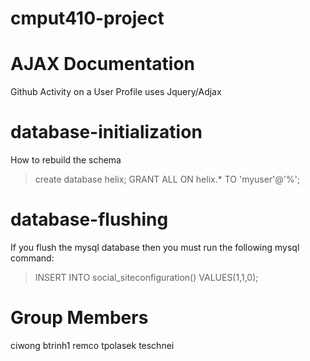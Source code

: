 cmput410-project
================

AJAX Documentation
================
Github Activity on a User Profile uses Jquery/Adjax



database-initialization
================
How to rebuild the schema
>create database helix;
>GRANT ALL ON helix.* TO 'myuser'@'%';

database-flushing
================
If you flush the mysql database then you must run the following mysql command:
>INSERT INTO social_siteconfiguration() VALUES(1,1,0);



Group Members
=========
ciwong
btrinh1
remco
tpolasek
teschnei
